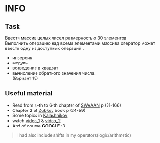 # INFO
## Task
Ввести массив целых чисел размерностью 30 элементов</br> Выполнить
операцию над всеми элементами массива оператор может ввести одну из доступных операций :
- инверсия
- модуль
-  возведение в квадрат
-  вычисление обратного значения числа.</br>
(Вариант 15)
##  Useful material
- Read from 4-th to 6-th chapter of  [SWAAAN][Swan] p (51-166)
- Chapter 2 of [Zubkov][Zubkov] book p (24-59)
- Some topics in [Kalashnikov][Kalashnikovs]
- watch [video_1](https://youtu.be/BIYiuy8WWiU) & [video_2]()
- And of course <b>GOOGLE</b> :3
> I had also include shifts in my operators(logic/arithmetic)


[Zubkov]:https://disk.yandex.by/i/OgZUXl7B6mj2hA
[Swan]: https://disk.yandex.by/i/xpeoXuSMzZFlOg
[Kalashnikovs]: https://disk.yandex.by/i/x8En2MnxEce8gA